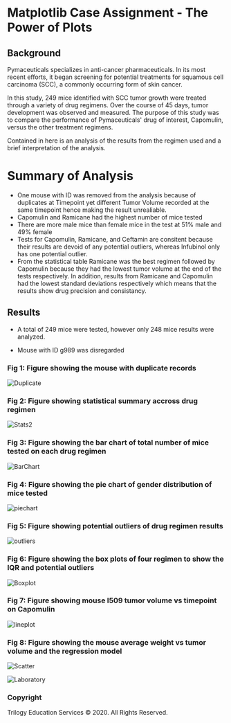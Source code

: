 # Matplotlib Case Assignment - The Power of Plots

## Background

Pymaceuticals specializes in anti-cancer pharmaceuticals. In its most recent efforts, it began screening for potential treatments for squamous cell carcinoma (SCC), a commonly occurring form of skin cancer.

In this study, 249 mice identified with SCC tumor growth were treated through a variety of drug regimens. Over the course of 45 days, tumor development was observed and measured. The purpose of this study was to compare the performance of Pymaceuticals' drug of interest, Capomulin, versus the other treatment regimens.

Contained in here is an analysis of the results from the regimen used and a brief interpretation of the analysis. 

# Summary of Analysis
* One mouse with ID was removed from the analysis because of duplicates at Timepoint yet different  Tumor Volume recorded at the same timepoint hence making the result unrealiable.
* Capomulin and Ramicane had the highest number of mice tested 
* There are more male mice than female mice in the test at 51% male and 49% female
* Tests for Capomulin, Ramicane, and Ceftamin are consitent because their results are devoid of any potential outliers, whereas Infubinol only has one potential outlier.
* From the statistical table Ramicane was the best regimen followed by Capomulin because they had the lowest tumor volume at the end of the tests respectively. In addition, results from Ramicane and Capomulin had the lowest standard deviations respectively which means that the results show drug precision and consistancy. 

## Results

* A total of 249 mice were tested, however only 248 mice results were analyzed. 

* Mouse with ID g989 was disregarded

### Fig 1: Figure showing the mouse with duplicate records
![Duplicate](https://github.com/mmarange/matplotlib_challenge/blob/main/01-Case-Assignment/Images/Duplicated%20Mouse.PNG)

### Fig 2: Figure showing statistical summary accross drug regimen
![Stats2](https://github.com/mmarange/matplotlib_challenge/blob/main/01-Case-Assignment/Images/Statistical%20Results2.PNG)

### Fig 3: Figure showing the bar chart of total number of mice tested on each drug regimen
![BarChart](https://github.com/mmarange/matplotlib_challenge/blob/main/01-Case-Assignment/Images/BarChart%20Mice%20tested%20on%20regimen.PNG)

### Fig 4: Figure showing the pie chart of gender distribution of mice tested
![piechart](https://github.com/mmarange/matplotlib_challenge/blob/main/01-Case-Assignment/Images/Female_male%20pie%20chart.PNG)

### Fig 5: Figure showing potential outliers of drug regimen results
![outliers](https://github.com/mmarange/matplotlib_challenge/blob/main/01-Case-Assignment/Images/Outliers%20summary.PNG)

### Fig 6: Figure showing the box plots of four regimen to show the IQR and potential outliers
![Boxplot](https://github.com/mmarange/matplotlib_challenge/blob/main/01-Case-Assignment/Images/Boxplot.PNG)

### Fig 7: Figure showing mouse I509 tumor volume vs timepoint on Capomulin
![lineplot](https://github.com/mmarange/matplotlib_challenge/blob/main/01-Case-Assignment/Images/Plot%20on%20mouse%20I509.PNG)

### Fig 8: Figure showing the mouse average weight vs tumor volume and the regression model
![Scatter](https://github.com/mmarange/matplotlib_challenge/blob/main/01-Case-Assignment/Images/Scatter%20plot.PNG)


![Laboratory](Images/Laboratory.jpg)
### Copyright

Trilogy Education Services © 2020. All Rights Reserved.
